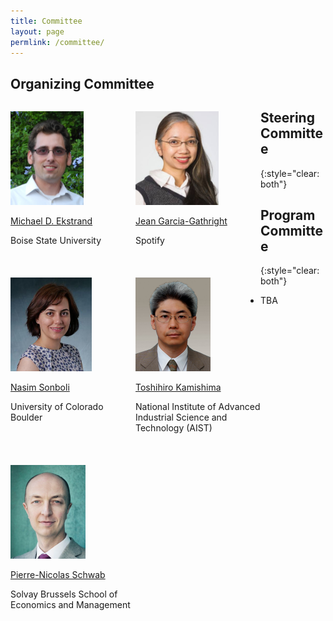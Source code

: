 ```yaml
---
title: Committee
layout: page
permlink: /committee/
---
```

## Organizing Committee

<div style="margin-bottom: 3ex; max-width: 33%; min-width: 200px; float: left; display: inline">
<p><img src="ekstrand.jpg" style="height:150px"></p>
<p><a href="https://md.ekstrandom.net/">Michael D. Ekstrand</a></p>
<p>Boise State University</p>
</div>
<div style="margin-bottom: 3ex; max-width: 33%; min-width: 200px; float: left; display: inline">
<p><img src="jean.jpg" style="height:150px"></p>
<p><a href="https://scienceinthenoise.com/">Jean Garcia-Gathright</a></p>
<p>Spotify</p>
</div>
<div style="margin-bottom: 3ex; max-width: 33%; min-width: 200px; float: left; display: inline">
<p><img src="nasim.jpg" style="height:150px"></p>
<p><a href="https://www.colorado.edu/cmci/people/graduate-students/information-science/nasim-sonboli">Nasim Sonboli</a></p>
<p>University of Colorado Boulder</p>
</div>
<div style="margin-bottom: 3ex; max-width: 33%; min-width: 200px; float: left; display: inline">
<p><img src="kamishima.jpg" style="height:150px"></p>
<p><a href="https://www.kamishima.net/">Toshihiro Kamishima</a></p>
<p>National Institute of Advanced Industrial Science and Technology (AIST)</p>
</div>

## Steering Committee
{:style="clear: both"}

<div style="margin-bottom: 3ex; max-width: 33%; min-width: 200px; float: left; display: inline">
<p><img src="schwab.jpg" style="height:150px"></p>
<p><a href="http://www.intotheminds.com/blog/en/">Pierre-Nicolas Schwab</a></p>
<p>Solvay Brussels School of Economics and Management</p>
</div>

## Program Committee
{:style="clear: both"}

* TBA
